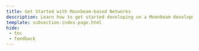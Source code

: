 ```yaml
---
title: Get Started with Moonbeam-based Networks
description: Learn how to get started developing on a Moonbeam development node, the Moonbase Alpha TestNet, Moonriver, Moonbeam, or Boba Layer 2.
template: subsection-index-page.html
hide: 
 - toc
 - feedback
---
```

